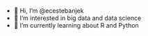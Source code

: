 - 👋 Hi, I’m @ecestebanjek
- 👀 I’m interested in big data and data science
- 🌱 I’m currently learning about R and Python


<!---
ecestebanjek/ecestebanjek is a ✨ special ✨ repository because its `README.md` (this file) appears on your GitHub profile.
You can click the Preview link to take a look at your changes.
--->
